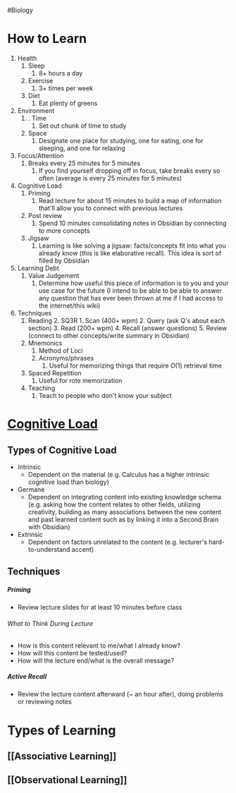 #Biology
# How to Learn
1. Health
	1. Sleep
		1. 8+ hours a day
	2. Exercise
		1. 3+ times per week
	3. Diet
		1. Eat plenty of greens
2. Environment
	1. . Time
		1. Set out chunk of time to study
	2. Space
		1. Designate one place for studying, one for eating, one for sleeping, and one for relaxing
3. Focus/Attention
	1. Breaks every 25 minutes for 5 minutes
		1. If you find yourself dropping off in focus, take breaks every so often (average is every 25 minutes for 5 minutes)
4. Cognitive Load
	1. Priming
		1. Read lecture for about 15 minutes to build a map of information that'll allow you to connect with previous lectures
	2. Post review
		1. Spend 10 minutes consolidating notes in Obsidian by connecting to more concepts
	3. Jigsaw
		1. Learning is like solving a jigsaw: facts/concepts fit into what you already know (this is like elaborative recall). This idea is sort of filled by Obsidian
5. Learning Debt
	1. Value Judgement
		1. Determine how useful this piece of information is to you and your use case for the future (I intend to be able to be able to answer any question that has ever been thrown at me if I had access to the internet/this wiki)
6. Techniques
	1. Reading
		2. SQ3R
			1. Scan (400+ wpm)
			2. Query (ask Q's about each section)
			3. Read (200+ wpm)
			4. Recall (answer questions)
			5. Review (connect to other concepts/write summary in Obsidian)
	3. Mnemonics
		1. Method of Loci
		2. Acronyms/phrases
			1. Useful for memorizing things that require $\displaystyle O(1)$ retrieval time
	4. Spaced Repetition
		1. Useful for rote memorization
	5. Teaching
		1. Teach to people who don't know your subject
# [Cognitive Load](https://www.youtube.com/watch?v=5PTkcGMrZ4I)
## Types of Cognitive Load
* Intrinsic
	* Dependent on the material (e.g. Calculus has a higher intrinsic cognitive load than biology)
* Germane
	* Dependent on integrating content into existing knowledge schema (e.g. asking how the content relates to other fields, utilizing creativity, building as many associations between the new content and past learned content such as by linking it into a Second Brain with Obsidian)
* Extrinsic
	* Dependent on factors unrelated to the content (e.g. lecturer's hard-to-understand accent)
## Techniques
##### Priming
* Review lecture slides for at least 10 minutes before class
###### What to Think During Lecture
* How is this content relevant to me/what I already know?
* How will this content be tested/used?
* How will the lecture end/what is the overall message?
##### Active Recall
* Review the lecture content afterward (~ an hour after), doing problems or reviewing notes
# Types of Learning
## [[Associative Learning]]
## [[Observational Learning]]